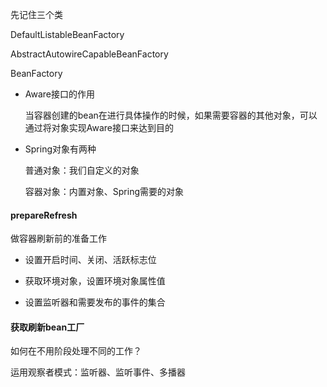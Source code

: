 先记住三个类

DefaultListableBeanFactory

AbstractAutowireCapableBeanFactory

BeanFactory



- Aware接口的作用

  当容器创建的bean在进行具体操作的时候，如果需要容器的其他对象，可以通过将对象实现Aware接口来达到目的

- Spring对象有两种

  普通对象：我们自定义的对象

  容器对象：内置对象、Spring需要的对象



#### prepareRefresh

做容器刷新前的准备工作

- 设置开启时间、关闭、活跃标志位

- 获取环境对象，设置环境对象属性值

- 设置监听器和需要发布的事件的集合



#### 获取刷新bean工厂



如何在不用阶段处理不同的工作？

运用观察者模式：监听器、监听事件、多播器

